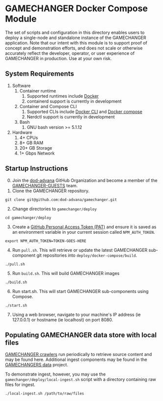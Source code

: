 # GAMECHANGER Docker Compose Module
The set of scripts and configuration in this directory enables users to deploy a single-node and standalone instance of the GAMECHANGER application. Note that our intent with this module is to support proof of concept and demonstration efforts, and does not scale or otherwise accurately reflect the developer, operator, or user experience of GAMECHANGER in production. Use at your own risk.

## System Requirements
1. Software 
    1. Container runtime 
        1. Supported runtimes include [Docker](https://docs.docker.com/get-docker/)
        2. containerd support is currently in development 
    2. Container and Compose CLI 
        1. Supported CLIs include [Docker CLI](https://github.com/docker/cli) and [Docker compose](https://github.com/docker/compose)
        2. Nerdctl support is currently in development 
    3. Bash  
        1. GNU bash version >= 5.1.12 
2. Hardware  
    1. 4+ CPUs 
    2. 8+ GB RAM 
    3. 20+ GB Storage 
    4. 1+ Gbps Network 

## Startup Instructions

0. Join the [dod-advana](https://github.com/orgs/dod-advana) GitHub Organization and become a member of the [GAMECHANGER-GUESTS](https://github.com/orgs/dod-advana/teams/gamechanger-guests) team.
1. Clone the GAMECHANGER repository.
```shell
git clone git@github.com:dod-advana/gamechanger.git
```
2. Change directories to `gamechanger/deploy`
```shell
cd gamechanger/deploy
```
3. Create a [GitHub Personal Access Token (PAT)](https://docs.github.com/en/authentication/keeping-your-account-and-data-secure/creating-a-personal-access-token) and ensure it is saved as an environment variable in your current session called `NPM_AUTH_TOKEN`.
```shell
export NPM_AUTH_TOKEN=TOKEN-GOES-HERE
```
4. Run `pull.sh`. This will retrieve or update the latest GAMECHANGER sub-component git repositories into `deploy/docker-compose/build`.
```shell
./pull.sh
```
5. Run `build.sh`. This will build GAMECHANGER images
```shell
./build.sh
```
6. Run start.sh. This will start GAMECHANGER sub-components using Compose.
```shell
./start.sh
```
7. Using a web browser, navigate to your machine's IP address (ie 127.0.0.1) or hostname (ie localhost) on port 8080. 

## Populating GAMECHANGER data store with local files
[GAMECHANGER crawlers](https://github.com/dod-advana/gamechanger-crawlers) run periodically to retrieve source content and may be found here. Additional ingest components may be found in the [GAMECHANGERS data](https://github.com/dod-advana/gamechanger-data) project. 

To demonstrate ingest, however, you may use the `gamechanger/deploy/local-ingest.sh` script with a directory containing raw files for ingest. 
```shell
./local-ingest.sh /path/to/raw/files 
```  
